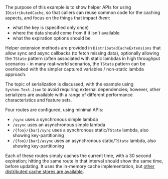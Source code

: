 ﻿The purpose of this example is to show helper APIs for using `IDistributedCache`, so that callers
can reuse common code for the caching aspects, and focus on the things that impact *them*:

- what the key is (specified only once)
- where the data should come from if it isn't available
- what the expiration options should be

Helper extension methods are provided in `DistributedCacheExtensions` that allow sync and async
callbacks (to fetch missing data), optionally allowing the `TState` pattern (often associated
with static lambdas in high throughput scenarios - in many real-world scenarios, the `TState`
pattern can be overlooked with the simpler captured variables / non-static lambda approach.

The topic of serialization is discussed, with the example using `System.Text.Json` to avoid
requiring external dependencies; however, other serializers are available with a range of
different performance characteristics and feature sets.

Four routes are configured, using minimal APIs:

- `/sync` uses a synchronous simple lambda
- `/async` uses an asynchronous simple lambda
- `/{foo}/{bar}/sync` uses a synchronous static/`TState` lambda, also showing key-partitioning
- `/{foo}/{bar}/async` uses an asynchronous static/`TState` lambda, also showing key-partitioning

Each of these routes simply caches the current time, with a 30 second expiration; hitting the same
route in that interval should show the same time, before updating. It uses the in-memory cache
implementation, but [other distributed cache stores are available](https://learn.microsoft.com/en-us/aspnet/core/performance/caching/distributed).